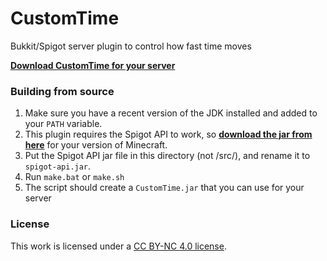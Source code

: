 # CustomTime

Bukkit/Spigot server plugin to control how fast time moves

**[Download CustomTime for your server](https://www.curseforge.com/minecraft/bukkit-plugins/customtime)**

### Building from source

1. Make sure you have a recent version of the JDK installed and added to your `PATH` variable.
2. This plugin requires the Spigot API to work, so **[download the jar from here](https://hub.spigotmc.org/nexus/content/repositories/snapshots/org/spigotmc/spigot-api/)** for your version of Minecraft.
3. Put the Spigot API jar file in this directory (not /src/), and rename it to `spigot-api.jar`.
4. Run `make.bat` or `make.sh`
5. The script should create a `CustomTime.jar` that you can use for your server

### License
This work is licensed under a [CC BY-NC 4.0 license](https://creativecommons.org/licenses/by-nc/4.0/).
